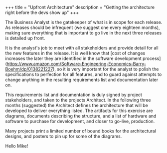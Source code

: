 +++
title = "Upfront Architecture"
description = "Getting the architecture right before the devs show up"
+++

The Business Analyst is the gatekeeper of what is in scope for each release. As releases should be infrequent (we suggest one every eighteen months), making sure everything that is important to go live in the next three releases is detailed up front.  

It is the analyst's job to meet with all stakeholders and provide detail for all the new features in the release. It is well know that [cost of changes increases the later they are identified in the software development process] (https://www.amazon.com/Software-Engineering-Economics-Barry-Boehm/dp/0138221227), so it is very important for the analyst to polish the specifications to perfection for all features, and to guard against attempts to change anything in the resulting requirements list and documentation later on.

This requirements list and documentation is duly signed by project stakeholders, and taken to the projects Architect. In the following three months (suggested) the Architect defines the architecture that will be developed to deliver everything listed. The artifacts for this exercise are diagrams, documents describing the structure, and a list of hardware and software to purchase for development, and closer to go-live, production. 

Many projects print a limited number of bound books for the architectural designs, and posters to pin up for some of the diagrams.

Hello Mike!
